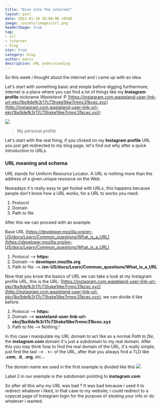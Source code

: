 ```yaml
---
title: "Dive into the internet"
layout: post
date: 2021-01-30 10:00:00 +0100
image: /assets/images/url.png
headerImage: true
tag:
- url
- internet
- blog
star: true
category: blog
author: matis
description: URL understanding
---
```

So this week i thought about the internet and i came up with an idea.

Let's start with something basic and simple before digging furthermore; internet is a place where you can find a lot of things like my **Instagram profile** nickname _Wasteland_ :P
[https://instagram.com.wasteland-user-link-url-ekcj1bx9defk3r17c73hske1like7rmnc31kcec.xyz](http://instagram.com.wasteland-user-link-url-ekcj1bx9defk3r17c73hske1like7rmnc31kcec.xyz)


![](https://i.imgur.com/qWsbHBl.png)

> My personal profile

Let's start with the real thing, if you clicked on my **Instagram profile** URL you just get redirected to my blog page, let's find out why after a quick introduction to URLs.
### URL meaning and schema
URL stands for Uniform Resource Locator. A URL is nothing more than the address of a given unique resource on the Web.

Nowadays it's really easy to get fooled with URLs, this happens because people don't know how a URL works;
for a URL to works you need:
1. Protocol
2. Domain
3. Path to file

After this we can proceed with an example.

Base URL [https://developer.mozilla.org/en-US/docs/Learn/Common_questions/What_is_a_URL](https://developer.mozilla.org/en-US/docs/Learn/Common_questions/What_is_a_URL)
1. Protocol --> **https:**
2. Domain --> **developer[]().mozilla.org**
3. Path to file --> **/en-US/docs/Learn/Common_questions/What_is_a_URL**

Now that you know the basics of URL we can take a look at my Instagram profile URL,
this is the URL: [https://instagram.com.wasteland-user-link-url-ekcj1bx9defk3r17c73hske1like7rmnc31kcec.xyz](http://instagram.com.wasteland-user-link-url-ekcj1bx9defk3r17c73hske1like7rmnc31kcec.xyz);
we can divide it like before:

1. Protocol --> **https:**
2. Domain --> **wasteland-user-link-url-ekcj1bx9defk3r17c73hske1like7rmnc31kcec[]().xyz**
3. Path to file --> Nothing !

In this case i manipulate my URL domain to act like as a normal _Path to file_, the **instagram[]().com** domain it's just a subdomain to my real domain.
After this you may think how to find the real domain of the URL, it's really simple, just find the last --> . <-- of the URL, after that you always find a TLD like **.com**, **.it**, **.org**, etc…

The domain name we used in the first example is divided like this
![](https://developer.mozilla.org/en-US/docs/Learn/Common_questions/What_is_a_domain_name/structure.png)

Label 2 in our exemple is the subdomain pointing to **instagram.com**

So after all this why my URL was bad ?
It was bad because i used it to redirect whatever i liked, in that case to my website; i could redirect to a copycat page of Instagram login for the purpose of stealing your info or do whatever i wanted.

